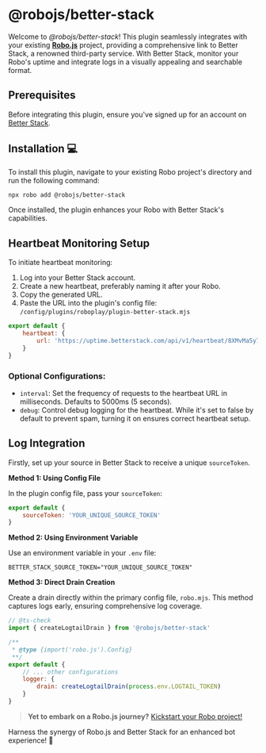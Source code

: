 # @robojs/better-stack

Welcome to _@robojs/better-stack_! This plugin seamlessly integrates with your existing **[Robo.js](https://github.com/Wave-Play/robo)** project, providing a comprehensive link to Better Stack, a renowned third-party service. With Better Stack, monitor your Robo's uptime and integrate logs in a visually appealing and searchable format.

## Prerequisites

Before integrating this plugin, ensure you've signed up for an account on [Better Stack](https://betterstack.com).

## Installation 💻

To install this plugin, navigate to your existing Robo project's directory and run the following command:

```bash
npx robo add @robojs/better-stack
```

Once installed, the plugin enhances your Robo with Better Stack's capabilities.

## Heartbeat Monitoring Setup

To initiate heartbeat monitoring:

1. Log into your Better Stack account.
2. Create a new heartbeat, preferably naming it after your Robo.
3. Copy the generated URL.
4. Paste the URL into the plugin's config file: `/config/plugins/roboplay/plugin-better-stack.mjs`

```js
export default {
	heartbeat: {
		url: 'https://uptime.betterstack.com/api/v1/heartbeat/8XMvMa5y7xtONEtUfj2yb8f'
	}
}
```

### Optional Configurations:

- `interval`: Set the frequency of requests to the heartbeat URL in milliseconds. Defaults to 5000ms (5 seconds).
- `debug`: Control debug logging for the heartbeat. While it's set to false by default to prevent spam, turning it on ensures correct heartbeat setup.

## Log Integration

Firstly, set up your source in Better Stack to receive a unique `sourceToken`.

**Method 1: Using Config File**

In the plugin config file, pass your `sourceToken`:

```js
export default {
	sourceToken: 'YOUR_UNIQUE_SOURCE_TOKEN'
}
```

**Method 2: Using Environment Variable**

Use an environment variable in your `.env` file:

```
BETTER_STACK_SOURCE_TOKEN="YOUR_UNIQUE_SOURCE_TOKEN"
```

**Method 3: Direct Drain Creation**

Create a drain directly within the primary config file, `robo.mjs`. This method captures logs early, ensuring comprehensive log coverage.

```js
// @ts-check
import { createLogtailDrain } from '@robojs/better-stack'

/**
 * @type {import('robo.js').Config}
 **/
export default {
	// ... other configurations
	logger: {
		drain: createLogtailDrain(process.env.LOGTAIL_TOKEN)
	}
}
```

> **Yet to embark on a Robo.js journey?** [Kickstart your Robo project!](https://docs.roboplay.dev/docs/getting-started)

Harness the synergy of Robo.js and Better Stack for an enhanced bot experience! 🚀
